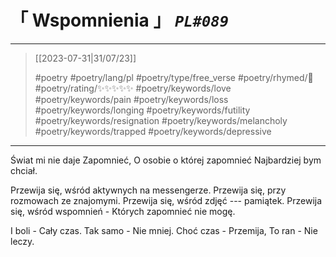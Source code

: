 # &#12300; Wspomnienia &#12301; *`PL#089`*

---

> [[2023-07-31|31/07/23]]
> 
> #poetry 
> #poetry/lang/pl 
> #poetry/type/free_verse 
> #poetry/rhymed/🔴 
> #poetry/rating/✨✨✨✨✨ 
> #poetry/keywords/love #poetry/keywords/pain #poetry/keywords/loss #poetry/keywords/longing #poetry/keywords/futility #poetry/keywords/resignation #poetry/keywords/melancholy #poetry/keywords/trapped #poetry/keywords/depressive 

---

Świat mi nie daje
Zapomnieć,
O osobie o której zapomnieć
Najbardziej bym chciał.

Przewija się, wśród aktywnych na messengerze.
Przewija się, przy rozmowach ze znajomymi.
Przewija się, wśród zdjęć --- pamiątek.
Przewija się, wśród wspomnień -
Których zapomnieć nie mogę.

I boli -
Cały czas.
Tak samo -
Nie mniej.
Choć czas -
Przemija,
To ran -
Nie leczy.